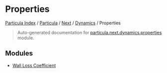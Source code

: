 # Properties

[Particula Index](../../../../README.md#particula-index) / [Particula](../../../index.md#particula) / [Next](../../index.md#next) / [Dynamics](../index.md#dynamics) / Properties

> Auto-generated documentation for [particula.next.dynamics.properties](https://github.com/uncscode/particula/blob/main/particula/next/dynamics/properties/__init__.py) module.

## Modules

- [Wall Loss Coefficient](./wall_loss_coefficient.md)
